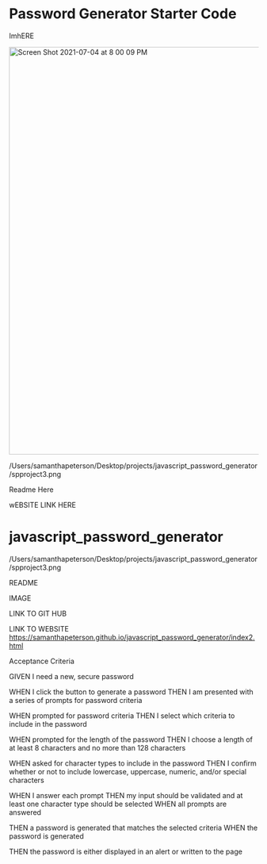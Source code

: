 # Password Generator Starter Code
ImhERE

<img width="822" alt="Screen Shot 2021-07-04 at 8 00 09 PM" src="https://user-images.githubusercontent.com/85209802/124414780-955c4700-dd10-11eb-96a2-c5475ccb6c66.png">

/Users/samanthapeterson/Desktop/projects/javascript_password_generator/spproject3.png

Readme Here

wEBSITE LINK HERE

# javascript_password_generator
/Users/samanthapeterson/Desktop/projects/javascript_password_generator/spproject3.png
 


README

IMAGE

LINK TO GIT HUB


LINK TO WEBSITE 
https://samanthapeterson.github.io/javascript_password_generator/index2.html

 
 Acceptance Criteria
 
 
  GIVEN I need a new, secure password 

WHEN I click the button to generate a password
 THEN I am presented with a series of prompts for password criteria 

WHEN prompted for password criteria 
THEN I select which criteria to include in the password
 
WHEN prompted for the length of the password 
THEN I choose a length of at least 8 characters and no more than 128 characters 

WHEN asked for character types to include in the password 
THEN I confirm whether or not to include lowercase, uppercase, numeric, and/or special characters 

WHEN I answer each prompt 
THEN my input should be validated and at least one character type should be selected WHEN all prompts are answered 

THEN a password is generated that matches the selected criteria WHEN the password is generated 

THEN the password is either displayed in an alert or written to the page

